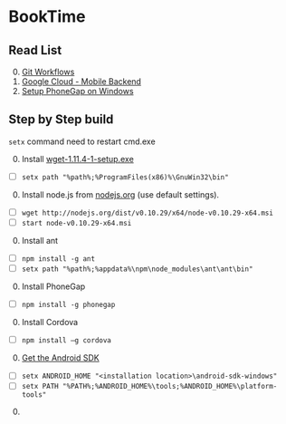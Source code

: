BookTime
========


## Read List
0. [Git Workflows](https://www.atlassian.com/git/workflows#!workflow-gitflow)
0. [Google Cloud - Mobile Backend](https://developers.google.com/cloud/samples/mbs/)
0. [Setup PhoneGap on Windows](http://chrisbitting.com/2014/01/06/installing-starting-with-phonegap-on-windows-for-cross-platform-mobile-development/)



## Step by Step build
`setx` command need to restart cmd.exe

0. Install [wget-1.11.4-1-setup.exe](http://downloads.sourceforge.net/gnuwin32/wget-1.11.4-1-setup.exe)
 - [ ] `setx path "%path%;%ProgramFiles(x86)%\GnuWin32\bin"`
0. Install node.js from [nodejs.org](http://nodejs.org/) (use default settings).
 - [ ] `wget http://nodejs.org/dist/v0.10.29/x64/node-v0.10.29-x64.msi`
 - [ ] `start node-v0.10.29-x64.msi`
0. Install ant
 - [ ] `npm install -g ant`
 - [ ] `setx path "%path%;%appdata%\npm\node_modules\ant\ant\bin"`
0. Install PhoneGap
 - [ ] `npm install -g phonegap`
0. Install Cordova
 - [ ] `npm install –g cordova`
0. [Get the Android SDK](https://developer.android.com/sdk/index.html)
 - [ ] `setx ANDROID_HOME "<installation location>\android-sdk-windows"`
 - [ ] `setx PATH "%PATH%;%ANDROID_HOME%\tools;%ANDROID_HOME%\platform-tools"`
0. 
